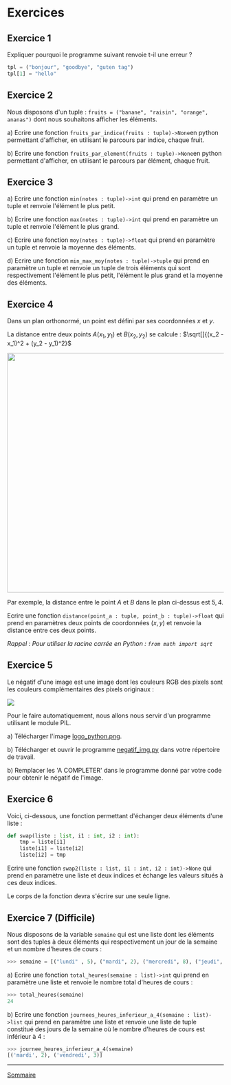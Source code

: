 # Exercices

## Exercice 1

Expliquer pourquoi le programme suivant renvoie t-il une erreur ?

```python
tpl = ("bonjour", "goodbye", "guten tag")
tpl[1] = "hello"
```

## Exercice 2

Nous disposons d'un tuple : `fruits = ("banane", "raisin", "orange", ananas")` dont nous souhaitons afficher les éléments.

a) Ecrire une fonction `fruits_par_indice(fruits : tuple)->None`en python permettant d'afficher, en utilisant le parcours par indice, chaque fruit.

b) Ecrire une fonction `fruits_par_element(fruits : tuple)->None`en python permettant d'afficher, en utilisant le parcours par élément, chaque fruit.

## Exercice 3

a) Ecrire une fonction ``min(notes : tuple)->int`` qui prend en paramètre un tuple et renvoie l'élément le plus petit.

b) Ecrire une fonction `max(notes : tuple)->int` qui prend en paramètre un tuple et renvoie l'élément le plus grand.

c) Ecrire une fonction `moy(notes : tuple)->float` qui prend en paramètre un tuple et renvoie la moyenne des éléments.

d) Ecrire une fonction `min_max_moy(notes : tuple)->tuple` qui prend en paramètre un tuple et renvoie un tuple de trois éléments qui sont respectivement l'élément le plus petit, l'élément le plus grand et la moyenne des éléments.

## Exercice 4

Dans un plan orthonormé, un point est défini par ses coordonnées $x$ et $y$.

La distance entre deux points $A(x_1, y_1)$ et $B(x_2, y_2)$ se calcule : $\sqrt[]{(x_2 - x_1)^2 + (y_2 - y_1)^2}$

<img title="" src="./../img/plan.PNG" alt="" width="556">

Par exemple, la distance entre le point $A$ et $B$ dans le plan ci-dessus est $5,4$.

Ecrire une fonction `distance(point_a : tuple, point_b : tuple)->float` qui prend en paramètres deux points de coordonnées $(x, y)$ et renvoie la distance entre ces deux points.

*Rappel : Pour utiliser la racine carrée en Python : ``from math import sqrt``*

## Exercice 5

Le négatif d'une image est une image dont les couleurs RGB des pixels sont les couleurs complémentaires des pixels originaux :

![](./../img/negatif.PNG)

Pour le faire automatiquement, nous allons nous servir d'un programme utilisant le module PIL.

a) Télécharger l'image [logo_python.png](./../img/logo_python.png).

b) Télécharger et ouvrir le programme [negatif_img.py](./../src/negatif_img_tuples.py) dans votre répertoire de travail.

b) Remplacer les 'A COMPLETER' dans le programme donné par votre code pour obtenir le négatif de l'image.

## Exercice 6

Voici, ci-dessous, une fonction permettant d'échanger deux éléments d'une liste :

```python
def swap(liste : list, i1 : int, i2 : int):
    tmp = liste[i1]
    liste[i1] = liste[i2]
    liste[i2] = tmp
```

Ecrire une fonction ``swap2(liste : list, i1 : int, i2 : int)->None`` qui prend en paramètre une liste et deux indices et échange les valeurs situés à ces deux indices.

Le corps de la fonction devra s'écrire sur une seule ligne.

## Exercice 7 (Difficile)

Nous disposons de la variable ``semaine`` qui est une liste dont les éléments sont des tuples à deux éléments qui respectivement un jour de la semaine et un nombre d'heures de cours :

```python
>>> semaine = [("lundi" , 5), ("mardi", 2), ("mercredi", 8), ("jeudi", 6), ("vendredi", 3)]
```

a) Ecrire une fonction `total_heures(semaine : list)->int` qui prend en paramètre une liste et renvoie le nombre total d'heures de cours :

```python
>>> total_heures(semaine)
24
```

b) Ecrire une fonction ``journees_heures_inferieur_a_4(semaine : list)->list`` qui prend en paramètre une liste et renvoie une liste de tuple constitué des jours de la semaine où le nombre d'heures de cours est inférieur à 4 :

```python
>>> journee_heures_inferieur_a_4(semaine)
[('mardi', 2), ('vendredi', 3)]
```

________________

[Sommaire](./../../../README.md)